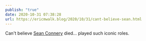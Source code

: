 ```yaml
---
publish: "true"
date: 2020-10-31 07:38:28
url: https://ericmwalk.blog/2020/10/31/cant-believe-sean.html
---
```


Can't believe [Sean Connery](https://www.nytimes.com/2020/10/31/movies/sean-connery-dead.html) died... played such iconic roles.